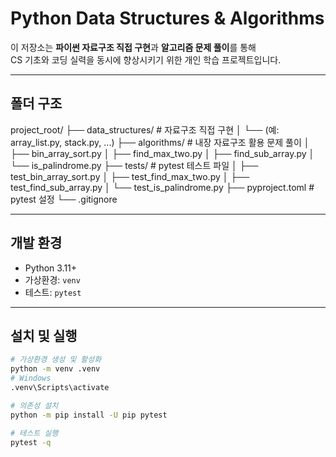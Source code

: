 # Python Data Structures & Algorithms

이 저장소는 **파이썬 자료구조 직접 구현**과 **알고리즘 문제 풀이**를 통해  
CS 기초와 코딩 실력을 동시에 향상시키기 위한 개인 학습 프로젝트입니다.

---

## 폴더 구조

project_root/
├── data_structures/ # 자료구조 직접 구현
│ └── (예: array_list.py, stack.py, ...)
├── algorithms/ # 내장 자료구조 활용 문제 풀이
│ ├── bin_array_sort.py
│ ├── find_max_two.py
│ ├── find_sub_array.py
│ └── is_palindrome.py
├── tests/ # pytest 테스트 파일
│ ├── test_bin_array_sort.py
│ ├── test_find_max_two.py
│ ├── test_find_sub_array.py
│ └── test_is_palindrome.py
├── pyproject.toml # pytest 설정
└── .gitignore

---

## 개발 환경
- Python 3.11+
- 가상환경: `venv`
- 테스트: `pytest`

---

## 설치 및 실행
```bash
# 가상환경 생성 및 활성화
python -m venv .venv
# Windows
.venv\Scripts\activate

# 의존성 설치
python -m pip install -U pip pytest

# 테스트 실행
pytest -q